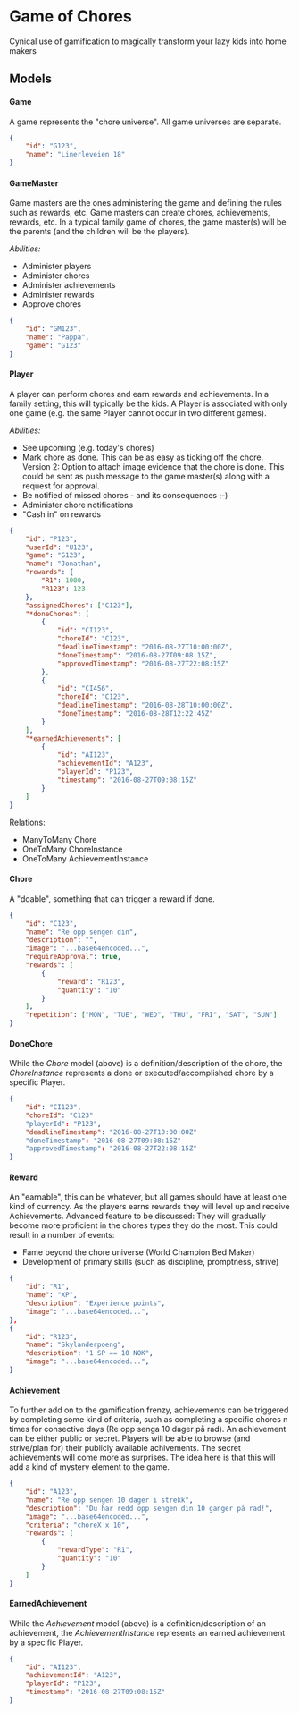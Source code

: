 # Game of Chores
Cynical use of gamification to magically transform your lazy kids into home makers

## Models

#### Game
A game represents the "chore universe". All game universes are separate.

```JSON
{
    "id": "G123",
    "name": "Linerleveien 18"
}
```

#### GameMaster
Game masters are the ones administering the game and defining the rules such as rewards, etc. Game masters can create chores, achievements, rewards, etc. In a typical family game of chores, the game master(s) will be the parents (and the children will be the players).

_Abilities:_
* Administer players
* Administer chores
* Administer achievements
* Administer rewards
* Approve chores

```JSON
{
    "id": "GM123",
    "name": "Pappa",
    "game": "G123"
}
```

#### Player
A player can perform chores and earn rewards and achievements. In a family setting, this will typically be the kids. A Player 
is associated with only one game (e.g. the same Player cannot occur in two different games).

_Abilities:_
* See upcoming (e.g. today's chores)
* Mark chore as done. This can be as easy as ticking off the chore. Version 2: Option to attach image evidence that the chore is done. This could be sent as push message to the game master(s) along with a request for approval.
* Be notified of missed chores - and its consequences ;-)
* Administer chore notifications
* "Cash in" on rewards 

```JSON
{
    "id": "P123",
    "userId": "U123",
    "game": "G123",
    "name": "Jonathan",
    "rewards": {
        "R1": 1000,
        "R123": 123
    },
    "assignedChores": ["C123"],
    "*doneChores": [
        {
            "id": "CI123",
            "choreId": "C123",
            "deadlineTimestamp": "2016-08-27T10:00:00Z",
            "doneTimestamp": "2016-08-27T09:08:15Z",
            "approvedTimestamp": "2016-08-27T22:08:15Z"
        },
        {
            "id": "CI456",
            "choreId": "C123",
            "deadlineTimestamp": "2016-08-28T10:00:00Z",
            "doneTimestamp": "2016-08-28T12:22:45Z"
        }
    ],
    "*earnedAchievements": [
        {
            "id": "AI123",
            "achievementId": "A123",
            "playerId": "P123",
            "timestamp": "2016-08-27T09:08:15Z"
        }
    ]
}
```

Relations:
* ManyToMany Chore
* OneToMany ChoreInstance
* OneToMany AchievementInstance


#### Chore
A "doable", something that can trigger a reward if done.

```JSON
{
    "id": "C123",
    "name": "Re opp sengen din",
    "description": "",
    "image": "...base64encoded...",
    "requireApproval": true,
    "rewards": [
        {
            "reward": "R123",
            "quantity": "10"
        }
    ],
    "repetition": ["MON", "TUE", "WED", "THU", "FRI", "SAT", "SUN"]
}
```

#### DoneChore
While the _Chore_ model (above) is a definition/description of the chore, the _ChoreInstance_ represents a
done or executed/accomplished chore by a specific Player.

```JSON
{
    "id": "CI123",
    "choreId": "C123"
    "playerId": "P123",
    "deadlineTimestamp": "2016-08-27T10:00:00Z"
    "doneTimestamp": "2016-08-27T09:08:15Z"
    "approvedTimestamp": "2016-08-27T22:08:15Z"
}
```

#### Reward
An "earnable", this can be whatever, but all games should have at least one kind of currency.
As the players earns rewards they will level up and receive Achievements. Advanced feature to be discussed: 
They will gradually become more proficient in the chores types they do the most. This could result in a number
of events:

* Fame beyond the chore universe (World Champion Bed Maker)
* Development of primary skills (such as discipline, promptness, strive)

```JSON
{
    "id": "R1",
    "name": "XP",
    "description": "Experience points",
    "image": "...base64encoded...",
},
{
    "id": "R123",
    "name": "Skylanderpoeng",
    "description": "1 SP == 10 NOK",
    "image": "...base64encoded...",
}
```

#### Achievement
To further add on to the gamification frenzy, achievements can be triggered by completing some kind of criteria, such as completing a specific chores n times for consective days (Re opp senga 10 dager på rad).
An achievement can be either public or secret. Players will be able to browse (and strive/plan for) their publicly available achivements. The secret achievements will come more as surprises. The idea here is that this will add a kind of mystery element to the game.

```JSON
{
    "id": "A123",
    "name": "Re opp sengen 10 dager i strekk",
    "description": "Du har redd opp sengen din 10 ganger på rad!",
    "image": "...base64encoded...",
    "criteria": "choreX x 10",
    "rewards": [
        {
            "rewardType": "R1",
            "quantity": "10"
        }
    ]
}
```

#### EarnedAchievement
While the _Achievement_ model (above) is a definition/description of an achievement, the _AchievementInstance_ represents
an earned achievement by a specific Player.

```JSON
{
    "id": "AI123",
    "achievementId": "A123",
    "playerId": "P123",
    "timestamp": "2016-08-27T09:08:15Z"
}
```
